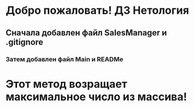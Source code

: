 # Добро пожаловать! ДЗ Нетология
## Сначала добавлен файл **SalesManager и .gitignore**
### Затем добавлен файл **Main** и **READMe**
# Этот метод возращает максимальное число из массива!
